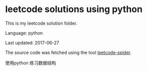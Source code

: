 # leetcode solutions using python
This is my leetcode solution folder.

Language: python

Last updated: 2017-06-27

The source code was fetched using the tool [leetcode-spider](https://github.com/Ma63d/leetcode-spider).

使用python 练习数据结构
